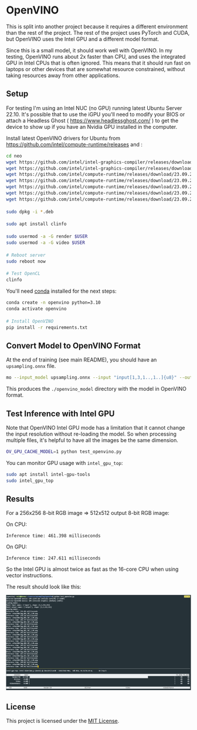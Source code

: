 # OpenVINO

This is split into another project because it requires a different environment than the rest of the project.  The rest of the project uses PyTorch and CUDA, but OpenVINO uses the Intel GPU and a different model format.

Since this is a small model, it should work well with OpenVINO.  In my testing, OpenVINO runs about 2x faster than CPU, and uses the integrated GPU in Intel CPUs that is often ignored.  This means that it should run fast on laptops or other devices that are somewhat resource constrained, without taking resources away from other applications.

## Setup

For testing I'm using an Intel NUC (no GPU) running latest Ubuntu Server 22.10.  It's possible that to use the iGPU you'll need to modify your BIOS or attach a Headless Ghost ( https://www.headlessghost.com/ ) to get the device to show up if you have an Nvidia GPU installed in the computer.

Install latest OpenVINO drivers for Ubuntu from https://github.com/intel/compute-runtime/releases and :

```bash
cd neo
wget https://github.com/intel/intel-graphics-compiler/releases/download/igc-1.0.13463.18/intel-igc-core_1.0.13463.18_amd64.deb
wget https://github.com/intel/intel-graphics-compiler/releases/download/igc-1.0.13463.18/intel-igc-opencl_1.0.13463.18_amd64.deb
wget https://github.com/intel/compute-runtime/releases/download/23.09.25812.14/intel-level-zero-gpu-dbgsym_1.3.25812.14_amd64.ddeb
wget https://github.com/intel/compute-runtime/releases/download/23.09.25812.14/intel-level-zero-gpu_1.3.25812.14_amd64.deb
wget https://github.com/intel/compute-runtime/releases/download/23.09.25812.14/intel-opencl-icd-dbgsym_23.09.25812.14_amd64.ddeb
wget https://github.com/intel/compute-runtime/releases/download/23.09.25812.14/intel-opencl-icd_23.09.25812.14_amd64.deb
wget https://github.com/intel/compute-runtime/releases/download/23.09.25812.14/libigdgmm12_22.3.0_amd64.deb

sudo dpkg -i *.deb

sudo apt install clinfo

sudo usermod -a -G render $USER
sudo usermod -a -G video $USER

# Reboot server
sudo reboot now

# Test OpenCL
clinfo
```

You'll need [conda](https://docs.conda.io/projects/conda/en/latest/user-guide/install/linux.html) installed for the next steps:

```bash
conda create -n openvino python=3.10
conda activate openvino

# Install OpenVINO
pip install -r requirements.txt
```

## Convert Model to OpenVINO Format

At the end of training (see main README), you should have an `upsampling.onnx` file.

```bash
mo --input_model upsampling.onnx --input "input[1,3,1..,1..]{u8}" --output_dir openvino_model --compress_to_fp16 --use_new_frontend
```

This produces the `./openvino_model` directory with the model in OpenVINO format.


## Test Inference with Intel GPU

Note that OpenVINO Intel GPU mode has a limitation that it cannot change the input resolution without re-loading the model.  So when processing multiple files, it's helpful to have all the images be the same dimension.

```bash
OV_GPU_CACHE_MODEL=1 python test_openvino.py
```

You can monitor GPU usage with `intel_gpu_top`:

```bash
sudo apt install intel-gpu-tools
sudo intel_gpu_top
```


## Results

For a 256x256 8-bit RGB image => 512x512 output 8-bit RGB image:

On CPU:

```
Inference time: 461.398 milliseconds
```

On GPU:

```
Inference time: 247.611 milliseconds
```

So the Intel GPU is almost twice as fast as the 16-core CPU when using vector instructions.

The result should look like this:

![Console output](docs/openvino.png)


## License

This project is licensed under the [MIT License](LICENSE).
